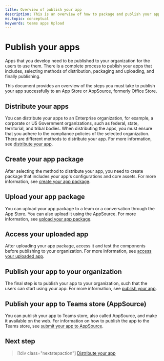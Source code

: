 ```yaml
---
title: Overview of publish your app
description: This is an overview of how to package and publish your app.
ms.topic: conceptual 
keywords: teams apps Upload
---
```


# Publish your apps
Apps that you develop need to be published to your organization for the users to use them. There is a complete process to publish your apps that includes, selecting methods of distribution, packaging and uploading, and finally publishing.

This document provides an overview of the steps you must take to publish your app successfully to an App Store or AppSource, formerly Office Store.

## Distribute your apps
You can distribute your apps to an Enterprise organization, for example, a corporate or US Government organizations, such as federal, state, territorial, and tribal bodies. When distributing the apps, you must ensure that you adhere to the compliance policies of the selected organization. There are different methods to distribute your app. For more information, see [distribute your app](overview.md).

## Create your app package
After selecting the method to distribute your app, you need to create package that includes your app's configurations and core assets. For more information, see [create your app package](../build-and-test/apps-package.md).

## Upload your app package
You can upload your app package to a team or a conversation through the App Store. You can also upload it using the AppSource. For more information, see [upload your app package](apps-upload.md).

## Access your uploaded app 
After uploading your app package, access it and test the components before publishing to your organization. For more information, see [access your uploaded app](apps-access.md).

## Publish your app to your organization
The final step is to publish your app to your organization, such that the users can start using your app. For more information, see [publish your app](https://docs.microsoft.com/MicrosoftTeams/manage-apps?toc=%2Fmicrosoftteams%2Fplatform%2Ftoc.json&bc=%2FMicrosoftTeams%2Fbreadcrumb%2Ftoc.json).

## Publish your app to Teams store (AppSource)
You can publish your app to Teams store, also called AppSource, and make it available on the web. For information on how to publish the app to the Teams store, see [submit your app to AppSource](../../appsource/publish.md).


## Next step
> [!div class="nextstepaction"]
> [Distribute your app](overview.md)
